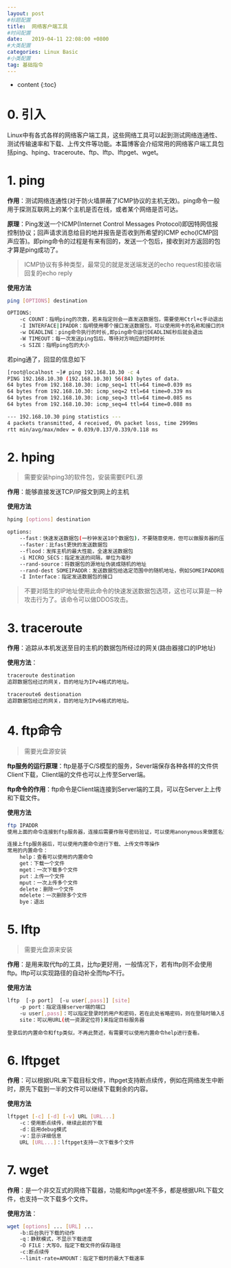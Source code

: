 ```yaml
---
layout: post
#标题配置
title:  网络客户端工具
#时间配置
date:   2019-04-11 22:08:00 +0800
#大类配置
categories: Linux Basic
#小类配置
tag: 基础指令
---
```


* content
{:toc}





# 0.  引入

Linux中有各式各样的网络客户端工具，这些网络工具可以起到测试网络连通性、测试传输速率和下载、上传文件等功能。本篇博客会介绍常用的网络客户端工具包括ping、hping、traceroute、ftp、lftp、lftpget、wget。





# 1.  ping

**作用**：测试网络连通性(对于防火墙屏蔽了ICMP协议的主机无效)。ping命令一般用于探测互联网上的某个主机是否在线，或者某个网络是否可达。



**原理**：Ping发送一个ICMP(Internet Control Messages Protocol)即因特网信报控制协议；回声请求消息给目的地并报告是否收到所希望的ICMP echo(ICMP回声应答)。即ping命令的过程是有来有回的，发送一个包后，接收到对方返回的包才算是ping成功了。



> ICMP协议有多种类型，最常见的就是发送端发送的echo request和接收端回复的echo reply



**使用方法**

```bash
ping [OPTIONS] destination

OPTIONS:
	-c COUNT：指明ping的次数，若未指定则会一直发送数据包，需要使用Ctrl+c手动退出
	-I INTERFACE|IPADDR：指明使用哪个接口发送数据包，可以使用网卡的名称和接口的地址来指定
	-w DEADLINE：ping命令执行的时长,即ping命令运行DEADLINE秒后就会退出
	-W TIMEOUT：每一次发送ping包后，等待对方响应的超时时长
	-s SIZE：指明ping包的大小
```



若ping通了，回显的信息如下

```bash
[root@localhost ~]# ping 192.168.10.30 -c 4
PING 192.168.10.30 (192.168.10.30) 56(84) bytes of data.
64 bytes from 192.168.10.30: icmp_seq=1 ttl=64 time=0.039 ms
64 bytes from 192.168.10.30: icmp_seq=2 ttl=64 time=0.339 ms
64 bytes from 192.168.10.30: icmp_seq=3 ttl=64 time=0.085 ms
64 bytes from 192.168.10.30: icmp_seq=4 ttl=64 time=0.088 ms

--- 192.168.10.30 ping statistics ---
4 packets transmitted, 4 received, 0% packet loss, time 2999ms
rtt min/avg/max/mdev = 0.039/0.137/0.339/0.118 ms
```





# 2.  hping

> 需要安装hping3的软件包，安装需要EPEL源

**作用**：能够直接发送TCP/IP报文到网上的主机



**使用方法**

```bash
hping [options] destination

options:
	--fast：快速发送数据包(一秒钟发送10个数据包)，不要随意使用，但可以做服务器的压力测试
	--faster：比fast更快的发送数据包
	--flood：发挥主机的最大性能，全速发送数据包
	-i MICRO_SECS：指定发送的间隔，单位为毫秒
	--rand-source：将数据包的源地址伪装成随机的地址
	--rand-dest SOMEIPADDR：发送数据包给选定范围中的随机地址，例如SOMEIPADDR指定为10.1.1.x，就可以发送数据包到10.1.1.0-10.1.1.255范围的随机地址。可以使用--debug显示生成的每个新目标地址。
	-I Interface：指定发送数据包的接口
```



> 不要对陌生的IP地址使用此命令的快速发送数据包选项，这也可以算是一种攻击行为了。该命令可以做DDOS攻击。





# 3.  traceroute

**作用**：追踪从本机发送至目的主机的数据包所经过的网关(路由器接口的IP地址)



**使用方法**：

```bash
traceroute destination
追踪数据包经过的网关，目的地址为IPv4格式的地址。

traceroute6 destionation
追踪数据包经过的网关，目的地址为IPv6格式的地址。
```





# 4.  ftp命令

> 需要光盘源安装

**ftp服务的运行原理**：ftp是基于C/S模型的服务，Sever端保存各种各样的文件供Client下载，Client端的文件也可以上传至Server端。

**ftp命令的作用**：ftp命令是Client端连接到Server端的工具，可以在Server上上传和下载文件。



**使用方法**

```bash
ftp IPADDR
使用上面的命令连接到ftp服务器，连接后需要作账号密码验证，可以使用anonymous来做匿名登录，指定anonymous时不需要输入密码，直接回车即可。

连接上ftp服务器后，可以使用内置命令进行下载、上传文件等操作
常用的内置命令：
	help：查看可以使用的内置命令
	get：下载一个文件
	mget：一次下载多个文件
    put：上传一个文件
	mput：一次上传多个文件
	delete：删除一个文件
	mdelete：一次删除多个文件
	bye：退出
```



# 5.  lftp

> 需要光盘源来安装

**作用**：是用来取代ftp的工具，比ftp更好用，一般情况下，若有lftp则不会使用ftp。lftp可以实现路径的自动补全而ftp不行。



**使用方法**

```bash
lftp  [-p port]  [-u user[,pass]] [site]
	-p port：指定连接server端的端口
	-u user[,pass]：可以指定登录时的用户和密码，若在此处省略密码，则在登陆时输入密码，若不指定该选项，则默认以anonymous用户登录
	site：可以用URL(统一资源定位符)来指定目标服务器
	
登录后的内置命令和ftp类似，不再此赘述，有需要可以使用内置命令help进行查看。
```



# 6.  lftpget

**作用**：可以根据URL来下载目标文件，lftpget支持断点续传，例如在网络发生中断时，原先下载到一半的文件可以继续下载剩余的内容。

**使用方法**

```bash
lftpget [-c] [-d] [-v] URL [URL...]
	-c：使用断点续传，继续此前的下载
	-d：启用debug模式
	-v：显示详细信息
	URL [URL...]：lftpget支持一次下载多个文件
```



# 7.  wget

**作用**：是一个非交互式的网络下载器，功能和lftpget差不多，都是根据URL下载文件，也支持一次下载多个文件。

**使用方法**：

```bash
wget [options] ... [URL] ...
	-b:后台执行下载的动作
	-q：静默模式，不显示下载进度
	-O FILE：大写O，指定下载文件的保存路径
	-c:断点续传
	--limit-rate=AMOUNT：指定下载时的最大下载速率
```

